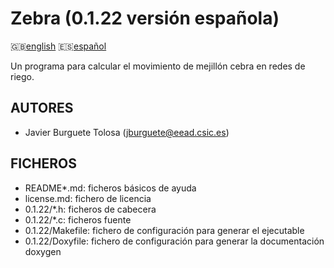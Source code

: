 Zebra (0.1.22 versión española)
==============================

:uk:[english](README.md) :es:[español](README.es.md)

Un programa para calcular el movimiento de mejillón cebra en redes de riego.

AUTORES
-------

* Javier Burguete Tolosa (jburguete@eead.csic.es)

FICHEROS
--------

* README\*.md: ficheros básicos de ayuda
* license.md: fichero de licencia
* 0.1.22/\*.h: ficheros de cabecera
* 0.1.22/\*.c: ficheros fuente
* 0.1.22/Makefile: fichero de configuración para generar el ejecutable
* 0.1.22/Doxyfile: fichero de configuración para generar la documentación doxygen
